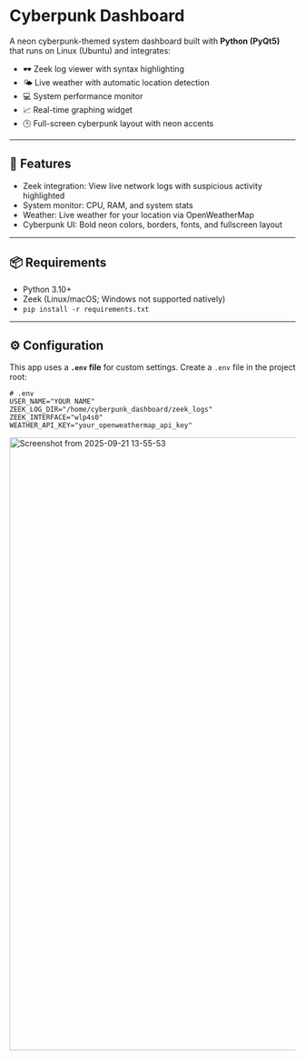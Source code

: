 # Cyberpunk Dashboard

A neon cyberpunk-themed system dashboard built with **Python (PyQt5)** that runs on Linux (Ubuntu) and integrates:

- 🕶️ Zeek log viewer with syntax highlighting  
- 🌤️ Live weather with automatic location detection  
- 💻 System performance monitor  
- 📈 Real-time graphing widget  
- 🕒 Full-screen cyberpunk layout with neon accents  

---

## 🚀 Features

- Zeek integration: View live network logs with suspicious activity highlighted  
- System monitor: CPU, RAM, and system stats  
- Weather: Live weather for your location via OpenWeatherMap  
- Cyberpunk UI: Bold neon colors, borders, fonts, and fullscreen layout  

---

## 📦 Requirements

- Python 3.10+  
- Zeek (Linux/macOS; Windows not supported natively)  
- `pip install -r requirements.txt`

---

## ⚙️ Configuration

This app uses a **`.env` file** for custom settings. Create a `.env` file in the project root:

```env
# .env
USER_NAME="YOUR NAME"
ZEEK_LOG_DIR="/home/cyberpunk_dashboard/zeek_logs"
ZEEK_INTERFACE="wlp4s0"
WEATHER_API_KEY="your_openweathermap_api_key"
```


<img width="1913" height="1079" alt="Screenshot from 2025-09-21 13-55-53" src="https://github.com/user-attachments/assets/6141b0f7-0afc-41a1-8d80-d38e2aee0e77" />

